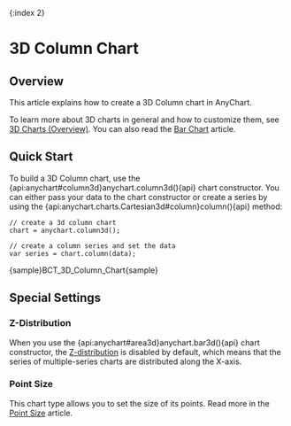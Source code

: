 {:index 2}
# 3D Column Chart

## Overview

This article explains how to create a 3D Column chart in AnyChart.

To learn more about 3D charts in general and how to customize them, see [3D Charts (Overview)](Overview). You can also read the [Bar Chart](../Bar_Chart) article.

## Quick Start

To build a 3D Column chart, use the {api:anychart#column3d}anychart.column3d(){api} chart constructor. You can either pass your data to the chart constructor or create a series by using the {api:anychart.charts.Cartesian3d#column}column(){api} method:

```
// create a 3d column chart
chart = anychart.column3d();

// create a column series and set the data
var series = chart.column(data);
```

{sample}BCT\_3D\_Column\_Chart{sample}

## Special Settings

### Z-Distribution

When you use the {api:anychart#area3d}anychart.bar3d(){api} chart constructor, the [Z-distribution](Overview#z-distribution) is disabled by default, which means that the series of multiple-series charts are distributed along the X-axis.

### Point Size

This chart type allows you to set the size of its points. Read more in the [Point Size](../../Common_Settings/Point_Size) article.